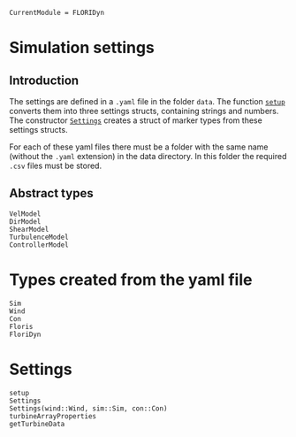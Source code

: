 ```@meta
CurrentModule = FLORIDyn
```
# Simulation settings
## Introduction
The settings are defined in a `.yaml` file in the folder `data`. The function [`setup`](@ref) converts them into three settings structs, containing strings and numbers. The constructor [`Settings`](@ref) creates a struct of marker types from these settings structs. 

For each of these yaml files there must be a folder with the same name (without the `.yaml` extension) in the data directory. In this folder the required `.csv` files must be stored.

## Abstract types
```@docs
VelModel
DirModel
ShearModel
TurbulenceModel
ControllerModel
```

# Types created from the yaml file
```@docs
Sim
Wind
Con
Floris
FloriDyn
```

# Settings
```@docs
setup
Settings
Settings(wind::Wind, sim::Sim, con::Con)
turbineArrayProperties
getTurbineData
```